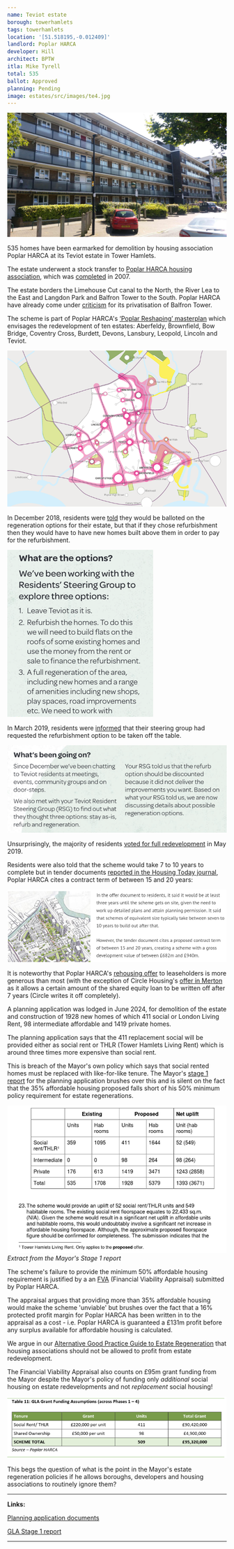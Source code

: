 ```yaml
---
name: Teviot estate 
borough: towerhamlets 
tags: towerhamlets
location: '[51.518195,-0.012409]'
landlord: Poplar HARCA
developer: Hill
architect: BPTW
itla: Mike Tyrell
total: 535
ballot: Approved
planning: Pending
image: estates/src/images/te4.jpg
---
```

![Teviot estate image](src/images/te4.jpg)

535 homes have been earmarked for demolition by housing association Poplar HARCA at its Teviot estate in Tower Hamlets.

The estate underwent a stock transfer to [Poplar HARCA housing association](https://www.poplarharca.co.uk/), which was [completed](http://democracy.towerhamlets.gov.uk/mgAi.aspx?ID=10064) in 2007.

The estate borders the Limehouse Cut canal to the North, the River Lea to the East and Langdon Park and Balfron Tower to the South. Poplar HARCA have already come under [criticism](https://www.theguardian.com/cities/2019/sep/19/balfron-20-how-goldfingers-utopian-tower-became-luxury-flats) for its privatisation of Balfron Tower.

The scheme is part of Poplar HARCA's [‘Poplar Reshaping’ masterplan](https://www.architectsjournal.co.uk/download?ac=1222139) which envisages the redevelopment of ten estates: Aberfeldy, Brownfield, Bow Bridge, Coventry Cross, Burdett, Devons, Lansbury, Leopold, Lincoln and Teviot.

![Teviot estate image](src/images/reshapingpoplar.png)

In December 2018, residents were [told](images/teviotDec2018.pdf) they would be balloted on the regeneration options for their estate, but that if they chose refurbishment then they would have to have new homes built above them in order to pay for the refurbishment.

![Teviot estate image](src/images/teviotrooftops.png)

In March 2019, residents were [informed](images/teviotMarch2019.pdf) that their steering group had requested the refurbishment option to be taken off the table.

![Teviot estate image](src/images/refurbgone.png)

Unsurprisingly, the majority of residents [voted for full redevelopment](https://www.eastlondonadvertiser.co.uk/news/politics/teviot-housing-estate-regeneration-voted-1-6052355) in May 2019.

Residents were also told that the scheme would take 7 to 10 years to complete but in tender documents [reported in the Housing Today journal](https://www.housingtoday.co.uk/news/1bn-teviot-estate-regen-goes-out-to-tender/5104462.article), Poplar HARCA cites a contract term of between 15 and 20 years:

![Teviot estate image](src/images/teviothousingtoday.png)

It is noteworthy that Poplar HARCA's [rehousing offer](images/teviotoffer.pdf) to leaseholders is more generous than most (with the exception of Circle Housing's [offer in Merton](images/mertonoffer.pdf) as it allows a certain amount of the shared equity loan to be written off after 7 years (Circle writes it off completely).

A planning application was lodged in June 2024, for demolition of the estate and construction of 1928 new homes of which 411 social or London Living Rent, 98 intermediate affordable and 1419 private homes.

The planning application says that the 411 replacement social will be provided either as social rent or THLR (Tower Hamlets Living Rent) which is around three times more expensive than social rent.

This is breach of the Mayor's own policy which says that social rented homes must be replaced with like-for-like tenure. The Mayor's [stage 1 report](https://development.towerhamlets.gov.uk/online-applications/files/844BA29DA92775EF861EA51FC8D34223/pdf/PA_24_00922_A1-GLA_STAGE_1_REPORT-2102510.pdf) for the planning application brushes over this and is silent on the fact that the 35% affordable housing proposed falls short of his 50% minimum policy requirement for estate regenerations.

![teviot tenure mix image](src/images/teviotmix.png)*Extract from the Mayor's Stage 1 report*

The scheme's failure to provide the minimum 50% affordable housing requirement is justified by a an [FVA](src/images/teviotfva.pdf) (Financial Viability Appraisal) submitted by Poplar HARCA. 

The appraisal argues that providing more than 35% affordable housing would make the scheme 'unviable' but brushes over the fact that a 16% protected profit margin for Poplar HARCA has been written in to the appraisal as a cost - i.e. Poplar HARCA is guaranteed a £131m profit before any surplus available for affordable housing is calculated.

We argue in our [Alternative Good Practice Guide to Estate Regeneration](img/alternative-good-practice-guide-to-estate-regeneration.pdf) that housing associations should not be allowed to profit from estate redevelopment.

The Financial Viability Appraisal also counts on £95m grant funding from the Mayor despite the Mayor's policy of funding only *additional* social housing on estate redevelopments and not *replacement* social housing!

![Extract from the FVA appraisal](src/images/teviotgrant.png)

This begs the question of what is the point in the Mayor's estate regeneration policies if he allows boroughs, developers and housing associations to routinely ignore them?

---

__Links:__

[Planning application documents](https://development.towerhamlets.gov.uk/online-applications/applicationDetails.do?activeTab=documents&keyVal=DCAPR_144583)

[GLA Stage 1 report](https://development.towerhamlets.gov.uk/online-applications/files/844BA29DA92775EF861EA51FC8D34223/pdf/PA_24_00922_A1-GLA_STAGE_1_REPORT-2102510.pdf)

---

<!------------THE CODE BELOW RENDERS THE MAP - DO NOT EDIT! ---------------------------->

<div id="map" style="width: 100%; height: 400px;"></div>

<script>
  var map = L.map('map').setView({{ location }}, 13);
  L.tileLayer('https://tile.openstreetmap.org/{z}/{x}/{y}.png', {
  maxZoom: 19,
attribution: '&copy; <a href="http://www.openstreetmap.org/copyright">OpenStreetMap</a>'
}).addTo(map);
var circle = L.circle({{ location }}, {
    color: 'red',
    fillColor: '#f03',
    fillOpacity: 0.5,
    radius: 500
}).addTo(map);
</script>

---


![Teviot estate image](src/images/te1.jpg)
  ![Teviot estate image](src/images/te2.jpg)
  ![Teviot estate image](src/images/te3.jpg)
  ![Teviot estate image](src/images/te5.jpg)
  ![Teviot estate image](src/images/te6.jpg)
  ![Teviot estate image](src/images/te7.jpg)
  ![Teviot estate image](src/images/te8.jpg)
  ![Teviot estate image](src/images/te9.jpg)
  ![Teviot estate image](src/images/te10.jpg)
  ![Teviot estate image](src/images/te11.jpg)
  ![Teviot estate image](src/images/te12.jpg)
  ![Teviot estate image](src/images/te13.jpg)
  ![Teviot estate image](src/images/te14.jpg)
  ![Teviot estate image](src/images/te15.jpg)
  ![Teviot estate image](src/images/te16.jpg)
  ![Teviot estate image](src/images/te17.jpg)
  ![Teviot estate image](src/images/te18.jpg)
  ![Teviot estate image](src/images/te19.jpg)
  ![Teviot estate image](src/images/te20.jpg)
  ![Teviot estate image](src/images/te21.jpg)
  ![Teviot estate image](src/images/te22.jpg)
  ![Teviot estate image](src/images/te23.jpg)
  ![Teviot estate image](src/images/te24.jpg)
  ![Teviot estate image](src/images/te25.jpg)
  ![Teviot estate image](src/images/te26.jpg)
  ![Teviot estate image](src/images/te27.jpg)
  ![Teviot estate image](src/images/te28.jpg)
  ![Teviot estate image](src/images/te29.jpg)
  ![Teviot estate image](src/images/te30.jpg)
  ![Teviot estate image](src/images/te31.jpg)
  ![Teviot estate image](src/images/te32.jpg)
